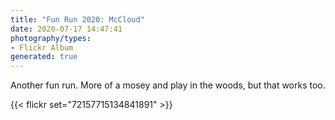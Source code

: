 ```yaml
---
title: "Fun Run 2020: McCloud"
date: 2020-07-17 14:47:41
photography/types:
- Flickr Album
generated: true
---
```

Another fun run. More of a mosey and play in the woods, but that works too.

{{< flickr set="72157715134841891" >}}
